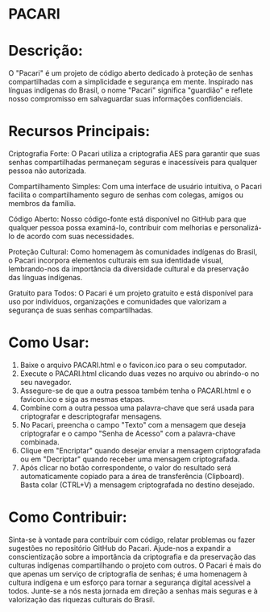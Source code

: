# PACARI

# Descrição:
O "Pacari" é um projeto de código aberto dedicado à proteção de senhas compartilhadas com a simplicidade e segurança em mente. Inspirado nas línguas indígenas do Brasil, o nome "Pacari" significa "guardião" e reflete nosso compromisso em salvaguardar suas informações confidenciais.

# Recursos Principais:

Criptografia Forte: O Pacari utiliza a criptografia AES para garantir que suas senhas compartilhadas permaneçam seguras e inacessíveis para qualquer pessoa não autorizada.

Compartilhamento Simples: Com uma interface de usuário intuitiva, o Pacari facilita o compartilhamento seguro de senhas com colegas, amigos ou membros da família.

Código Aberto: Nosso código-fonte está disponível no GitHub para que qualquer pessoa possa examiná-lo, contribuir com melhorias e personalizá-lo de acordo com suas necessidades.

Proteção Cultural: Como homenagem às comunidades indígenas do Brasil, o Pacari incorpora elementos culturais em sua identidade visual, lembrando-nos da importância da diversidade cultural e da preservação das línguas indígenas.

Gratuito para Todos: O Pacari é um projeto gratuito e está disponível para uso por indivíduos, organizações e comunidades que valorizam a segurança de suas senhas compartilhadas.

# Como Usar:
1. Baixe o arquivo PACARI.html e o favicon.ico para o seu computador.
2. Execute o PACARI.html clicando duas vezes no arquivo ou abrindo-o no seu navegador.
3. Assegure-se de que a outra pessoa também tenha o PACARI.html e o favicon.ico e siga as mesmas etapas.
4. Combine com a outra pessoa uma palavra-chave que será usada para criptografar e descriptografar mensagens.
5. No Pacari, preencha o campo "Texto" com a mensagem que deseja criptografar e o campo "Senha de Acesso" com a palavra-chave combinada.
6. Clique em "Encriptar" quando desejar enviar a mensagem criptografada ou em "Decriptar" quando receber uma mensagem criptografada.
7. Após clicar no botão correspondente, o valor do resultado será automaticamente copiado para a área de transferência (Clipboard). Basta colar (CTRL+V) a mensagem criptografada no destino desejado.

# Como Contribuir:

Sinta-se à vontade para contribuir com código, relatar problemas ou fazer sugestões no repositório GitHub do Pacari.
Ajude-nos a expandir a conscientização sobre a importância da criptografia e da preservação das culturas indígenas compartilhando o projeto com outros.
O Pacari é mais do que apenas um serviço de criptografia de senhas; é uma homenagem à cultura indígena e um esforço para tornar a segurança digital acessível a todos. Junte-se a nós nesta jornada em direção a senhas mais seguras e à valorização das riquezas culturais do Brasil.

